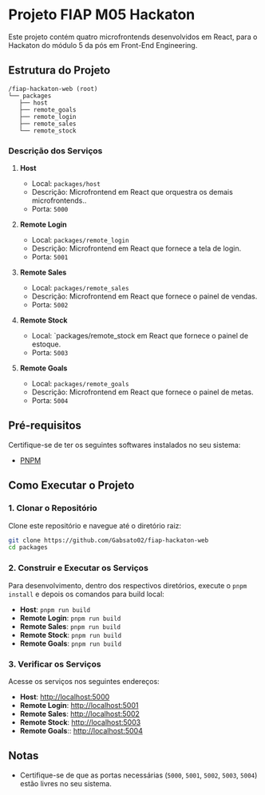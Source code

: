 # Projeto FIAP M05 Hackaton

Este projeto contém quatro microfrontends desenvolvidos em React, para o Hackaton do módulo 5 da pós em Front-End Engineering.

## Estrutura do Projeto

```
/fiap-hackaton-web (root)
└── packages
   ├── host
   ├── remote_goals
   ├── remote_login
   ├── remote_sales
   └── remote_stock
```

### Descrição dos Serviços

1. **Host**
   - Local: `packages/host`
   - Descrição: Microfrontend em React que orquestra os demais microfrontends..
   - Porta: `5000`

2. **Remote Login**
   - Local: `packages/remote_login`
   - Descrição: Microfrontend em React que fornece a tela de login.
   - Porta: `5001`
   
2. **Remote Sales**
   - Local: `packages/remote_sales`
   - Descrição: Microfrontend em React que fornece o painel de vendas.
   - Porta: `5002`
   
2. **Remote Stock**
   - Local: `packages/remote_stock em React que fornece o painel de estoque.
   - Porta: `5003`
   
2. **Remote Goals**
   - Local: `packages/remote_goals`
   - Descrição: Microfrontend em React que fornece o painel de metas.
   - Porta: `5004`

## Pré-requisitos

Certifique-se de ter os seguintes softwares instalados no seu sistema:

- [PNPM](https://pnpm.io/pt/)

## Como Executar o Projeto

### 1. Clonar o Repositório

Clone este repositório e navegue até o diretório raiz:

```bash
git clone https://github.com/Gabsato02/fiap-hackaton-web
cd packages
```

### 2. Construir e Executar os Serviços

Para desenvolvimento, dentro dos respectivos diretórios, execute o `pnpm install` e depois os comandos para build local:

- **Host**: `pnpm run build`
- **Remote Login**: `pnpm run build`
- **Remote Sales**: `pnpm run build`
- **Remote Stock**: `pnpm run build`
- **Remote Goals**: `pnpm run build`

### 3. Verificar os Serviços

Acesse os serviços nos seguintes endereços:

- **Host**: [http://localhost:5000](http://localhost:5000)
- **Remote Login**: [http://localhost:5001](http://localhost:5001)
- **Remote Sales**: [http://localhost:5002](http://localhost:5002)
- **Remote Stock**: [http://localhost:5003](http://localhost:5003)
- **Remote Goals**:: [http://localhost:5004](http://localhost:5004)


## Notas

- Certifique-se de que as portas necessárias (`5000`, `5001`, `5002`, `5003`, `5004`) estão livres no seu sistema.
